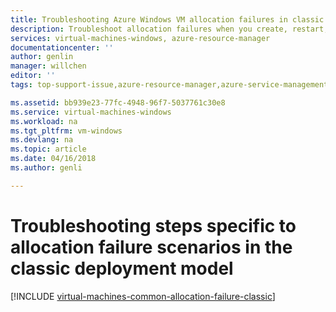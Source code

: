 ```yaml
---
title: Troubleshooting Azure Windows VM allocation failures in classic deployment model| Microsoft Docs
description: Troubleshoot allocation failures when you create, restart, or resize a classic Windows VM in Azure
services: virtual-machines-windows, azure-resource-manager
documentationcenter: ''
author: genlin
manager: willchen
editor: ''
tags: top-support-issue,azure-resource-manager,azure-service-management

ms.assetid: bb939e23-77fc-4948-96f7-5037761c30e8
ms.service: virtual-machines-windows
ms.workload: na
ms.tgt_pltfrm: vm-windows
ms.devlang: na
ms.topic: article
ms.date: 04/16/2018
ms.author: genli

---
```

# Troubleshooting steps specific to allocation failure scenarios in the classic deployment model

[!INCLUDE [virtual-machines-common-allocation-failure-classic](../../../includes/virtual-machines-common-allocation-failure-classic.md)]

